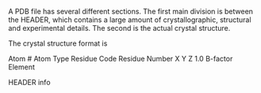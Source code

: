 A PDB file has several different sections. The first main division is between the HEADER, which contains a large amount of crystallographic, structural and experimental details. The second is the actual crystal structure. 

The crystal structure format is

Atom # Atom Type Residue Code Residue Number X Y Z 1.0 B-factor Element

HEADER info

